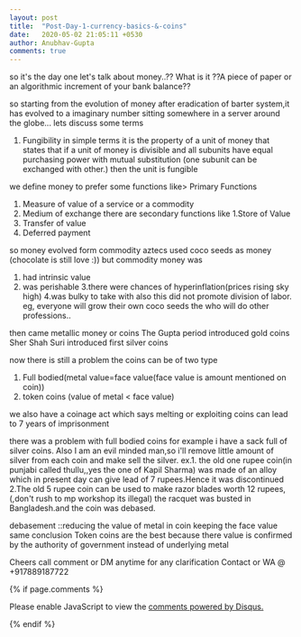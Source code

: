 ```yaml
---
layout: post
title:  "Post-Day-1-currency-basics-&-coins"
date:   2020-05-02 21:05:11 +0530
author: Anubhav-Gupta
comments: true
---
```

<style>
    header{
      
     background-color: rgba(249, 241 ,241 , 0.7);
         font-weight: bolder;
         font-size: larger;
         font-family: fantasy;
        }
    
      body{
        background-image: url("https://i.postimg.cc/DzrGXK0w/bharath-g-s-a-LGi-PJ4-XRO4-unsplash.jpg");
      }
      </style>

so it's the day one
let's talk about money..?? What is it ??A piece of paper or an algorithmic increment of your bank balance??

so starting from the evolution of money after eradication of barter system,it has evolved to a imaginary number sitting somewhere in a server around the globe...
lets discuss some terms
1. Fungibility in simple terms it is the property of a unit of money that states that if a unit of money is divisible and all subunits have equal purchasing power with mutual substitution (one subunit can be exchanged with other.) then the unit is fungible

we define money to prefer some functions like>
Primary Functions
1. Measure of value of a service or a commodity
2. Medium of exchange
there are secondary functions like
1.Store of Value
2. Transfer of value
3. Deferred payment

so money evolved form commodity
aztecs used coco seeds as money (chocolate is still love :))
but commodity money was
1. had intrinsic value
2. was perishable
3.there were chances of hyperinflation(prices rising sky high)
4.was bulky to take with
also this did not promote division of labor. eg, everyone will grow their own coco seeds the who will do other professions..

then came metallic money or coins
The Gupta period introduced gold coins
Sher Shah Suri introduced first silver coins

now there is still a problem
the coins can be of two type
1. Full bodied(metal value=face value(face value is amount mentioned on coin))
2. token coins (value of metal < face value)

we also have a coinage act which says melting or exploiting coins can lead to 7 years of
imprisonment

there was a problem with full bodied coins
for example i have a sack full of silver coins. Also I am an evil minded man,so i'll remove little amount of silver from each coin and make sell the silver.
ex.1. the old one rupee coin(in punjabi called thullu,,yes the one of Kapil Sharma) was made of an alloy which in present day can give lead of 7 rupees.Hence it was discontinued
2.The old 5 rupee coin can be used to make razor blades worth 12 rupees,(,don't rush to mp workshop its illegal) the racquet was busted in Bangladesh.and the coin was debased.

debasement ::reducing the value of metal in coin keeping the face value same
conclusion Token coins are the best because there value is confirmed by the authority of government instead of underlying metal


Cheers
call comment or DM anytime for any clarification
Contact or WA @ +917889187722

{% if page.comments %}

<div id="disqus_thread"></div>
<script>
(function() { // DON'T EDIT BELOW THIS LINE
var d = document, s = d.createElement('script');
s.src = 'https://https-gupta-anubhav12-github-io-fortheloveofnifty.disqus.com/embed.js';
s.setAttribute('data-timestamp', +new Date());
(d.head || d.body).appendChild(s);
})();
</script>
<noscript>Please enable JavaScript to view the <a href="https://disqus.com/?ref_noscript">comments powered by Disqus.</a></noscript>

{% endif %}